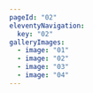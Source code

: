 ```yaml
---
pageId: "02"
eleventyNavigation:
  key: "02"
galleryImages:
  - image: "01"
  - image: "02"
  - image: "03"
  - image: "04"
---
```

